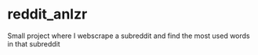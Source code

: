 # reddit_anlzr
Small project where I webscrape a subreddit and find the most used words in that subreddit
